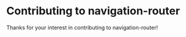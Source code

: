 # Contributing to navigation-router

Thanks for your interest in contributing to navigation-router!
